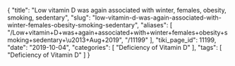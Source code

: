 {
    "title": "Low vitamin D was again associated with winter, females, obesity, smoking, sedentary",
    "slug": "low-vitamin-d-was-again-associated-with-winter-females-obesity-smoking-sedentary",
    "aliases": [
        "/Low+vitamin+D+was+again+associated+with+winter+females+obesity+smoking+sedentary+\u2013+Aug+2019",
        "/11199"
    ],
    "tiki_page_id": 11199,
    "date": "2019-10-04",
    "categories": [
        "Deficiency of Vitamin D"
    ],
    "tags": [
        "Deficiency of Vitamin D"
    ]
}